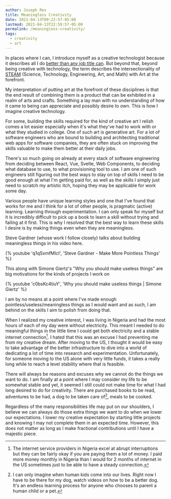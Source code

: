 ```yaml
---
author: Joseph Rex
title: Meaningless Creativity
date: 2021-04-13T09:22:57-05:00
lastmod: 2021-04-13T22:59:57-05:00
permalink: /meaningless-creativity/
tags:
  - creativity
  - art
---
```

In places where I can, I introduce myself as a creative technologist because it describes
all I do [better than any job title can](https://www.josephrex.me/life-with-segmented-purpose/). But beyond that, beyond being creative with
technology, the term describes the intersectionality of [STEAM](https://en.wikipedia.org/wiki/Science,_technology,_engineering,_and_mathematics)
(Science, Technology, Engineering, Art, and Math) with Art at the forefront.
<!--more-->

My interpretation of putting art at the forefront of these disciplines is that the
end result of combining them is a product that can be exhibited in a realm of arts and
crafts. Something a lay man with no understanding of how it came to being can appreciate
and possibly desire to own. This is how I imagine creative technology.

For some, building the skills required for the kind of creative art I relish comes a lot
easier especially when it's what they've had to work with or what they studied in college.
One of such art is generative art. For a lot of software engineers who are bound to
building and architecting traditional web apps for software companies, they are often
stuck on improving the skills valuable to make them better at their daily jobs.

There's so much going on already at every stack of software engineering from deciding
between React, Vue, Svelte, Web Components, to deciding what database to use, to what
provisioning tool to use. I am one of such engineers still figuring out the
best ways to stay on top of skills I need to be good enough at what I'm getting paid
for, as well as the skills I simply just need to scratch my artistic itch, hoping they
may be applicable for work some day.

Various people have unique learning styles and one that I've found that works for me and
I think for a lot of other people, is pragmatic (active) learning. Learning through experimentation.
I can only speak for myself but it is incredibly difficult to pick up a book to learn a skill
without trying and failing at it first. This is why I resolved that the best way to learn
these skills I desire is by making things even when they are meaningless.

Steve Gardner (whose work I follow closely) talks about building meaningless things in his
video here.

{% youtube 'q1qSxmfMIcI', 'Steve Gardner - Make More Pointless Things' %}

This along with Simone Giertz's "Why you should make useless things" are big motivations
for the kinds of projects I work on

{% youtube 'c0bsKc4tiuY', 'Why you should make useless things | Simone Giertz' %}

I am by no means at a point where I've made enough pointless/useless/meaningless things as I
would want and as such, I am behind on the skills I aim to polish from doing that.

When I realized my creative interest, I was living in Nigeria and had the most hours of each of
my day were without electricity. This meant I needed to do meaningful things in the little time
I could get both electricity and a stable internet connection[^1]. I hated that this was an
excuse I had preventing me from my creative dream. After moving to the US, I thought it would
be easy to take advantage of the better infrastructure to dive into a world of dedicating a lot
of time into research and experimentation. Unfortunately, for someone moving to the US alone with
very little funds, it takes a really long while to reach a level stability where that is feasible.

There will always be reasons and excuses why we cannot do the things we want to do. I am finally
at a point where I may consider my life to be somewhat stable and yet, it seemed I still could not
make time for what I had long desired to do for creativity. There are purchased books to be read,
adventures to be had, a dog to be taken care of[^2], meals to be cooked.

Regardless of the many responsibilities life may put on our shoulders, I believe we can always do
those extra things we want to do when we lower our expectations. I lower my creative expectation
by starting little projects and knowing I may not complete them in an expected time.
However, this does not matter as long as I make fractional contributions until I have a majestic piece.


[1]: https://www.josephrex.me/life-with-segmented-purpose/
[2]: https://en.wikipedia.org/wiki/Science,_technology,_engineering,_and_mathematics

[^1]: The internet service providers in Nigeria excel at abrupt interruptions but they can be fairly okay if you are paying them a lot of money. I paid more money monthly in Nigeria than I would for 2
months of internet in the US sometimes just to be able to have a steady connection.

[^2]: I can only imagine when human kids come into our lives. Right now I have to be there for my dog,
watch videos on how to be a better dog. It's an endless learning process for anyone who chooses to parent a human child or a pet.
